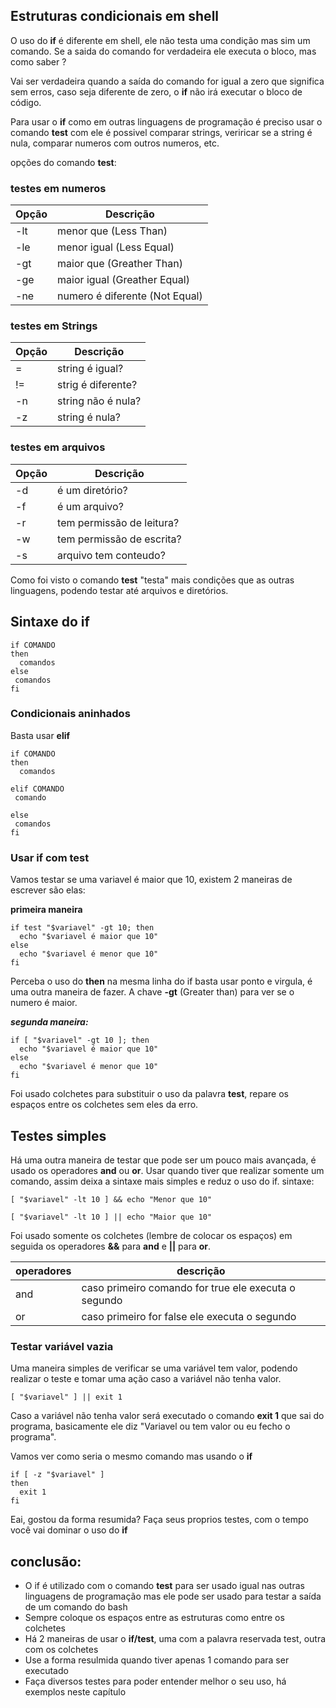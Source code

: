 ## Estruturas condicionais em shell

O uso do **if** é diferente em shell, ele não testa uma condição mas sim um comando.
Se a saida do comando for verdadeira ele executa o bloco, mas como saber ?

Vai ser verdadeira quando a saída do comando for igual a zero que significa sem erros, caso seja diferente de zero, o **if** não irá executar o bloco de código.
 

Para usar o **if** como em outras linguagens de programação é preciso usar o comando **test**
com ele é possivel comparar strings, veriricar se a string é nula, comparar numeros com outros numeros, etc.

opções do comando **test**:

### testes em numeros 
Opção | Descrição
------|---------
-lt   | menor que   (Less Than)
-le   | menor igual (Less Equal)
-gt   | maior que   (Greather Than)
-ge   | maior igual (Greather Equal) 
-ne   | numero é diferente (Not Equal)

### testes em Strings
Opção | Descrição
------|---------
=     | string é igual?
!=    | strig é diferente?
-n    | string não é nula?
-z    | string é nula?

### testes em arquivos
Opção | Descrição
------|---------
-d    | é um diretório?
-f    | é um arquivo?
-r    | tem permissão de leitura?
-w    | tem permissão de escrita?
-s    | arquivo tem conteudo?

Como foi visto o comando **test** "testa" mais condições que as outras linguagens, podendo testar até arquivos e diretórios.

## Sintaxe do if
```
if COMANDO              
then
  comandos
else
 comandos
fi
```

### Condicionais aninhados
Basta usar **elif**
```
if COMANDO
then
  comandos

elif COMANDO
 comando

else
 comandos
fi
```  
### Usar if com test

Vamos testar se uma variavel é maior que 10,
existem 2 maneiras de escrever são elas:

**primeira maneira**
```
if test "$variavel" -gt 10; then
  echo "$variavel é maior que 10"
else
  echo "$variavel é menor que 10"
fi

```
Perceba o uso do **then** na mesma linha do if basta usar ponto e virgula, é uma outra maneira de fazer.
A chave **-gt** (Greater than) para ver se o numero é maior.


***segunda maneira:***
```
if [ "$variavel" -gt 10 ]; then
  echo "$variavel é maior que 10"
else
  echo "$variavel é menor que 10"
fi
```
Foi usado colchetes para substituir o uso da palavra **test**, repare os espaços entre os colchetes sem eles da erro.


## Testes simples
Há uma outra maneira de testar que pode ser um pouco mais avançada, é usado os operadores **and** ou **or**.
Usar quando tiver que realizar somente um comando, assim deixa a sintaxe mais simples e reduz o uso do if.
sintaxe:

`[ "$variavel" -lt 10 ] && echo "Menor que 10"`

`[ "$variavel" -lt 10 ] || echo "Maior que 10"`
 
Foi usado somente os colchetes (lembre de colocar os espaços) em seguida os operadores **&&** para **and** e **||** para **or**.

operadores | descrição
-----------| ----------------------------------------
and  | caso primeiro comando for true ele executa o segundo
or   | caso primeiro for false ele executa o segundo

### Testar variável vazia 
Uma maneira simples de verificar se uma variável tem valor, podendo realizar o teste e tomar uma ação caso a variável não tenha valor.

```[ "$variavel" ] || exit 1 ```

Caso a variável não tenha valor será executado o comando **exit 1** que sai do programa, basicamente ele diz "Variavel ou tem valor ou eu fecho o programa".

Vamos ver como seria o mesmo comando mas usando o **if**
```
if [ -z "$variavel" ]
then
  exit 1
fi
```
Eai, gostou da forma resumida?
Faça seus proprios testes, com o tempo você vai dominar o uso do **if**


## conclusão:


* O if é utilizado com o comando **test** para ser usado igual nas outras linguagens de programação mas ele pode ser usado para testar a saída de um comando do bash
* Sempre coloque os espaços entre as estruturas como entre os colchetes
* Há 2 maneiras de usar o **if/test**, uma com a palavra reservada test, outra com os colchetes
* Use a forma resulmida quando tiver apenas 1 comando para ser executado
* Faça diversos testes para poder entender melhor o seu uso, há exemplos neste capítulo

